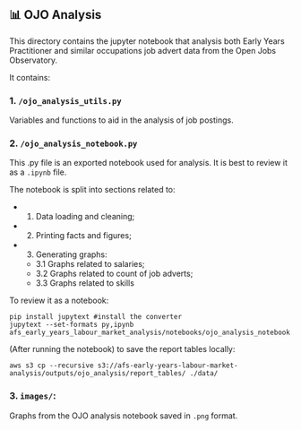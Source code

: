 ## 📊 OJO Analysis

This directory contains the jupyter notebook that analysis both Early Years Practitioner and similar occupations job advert data from the Open Jobs Observatory.

It contains:

### 1. **`/ojo_analysis_utils.py`**

Variables and functions to aid in the analysis of job postings.

### 2. **`/ojo_analysis_notebook.py`**

This .py file is an exported notebook used for analysis. It is best to review it as a `.ipynb` file.

The notebook is split into sections related to:

- 1. Data loading and cleaning;
- 2. Printing facts and figures;
- 3. Generating graphs:
  - 3.1 Graphs related to salaries;
  - 3.2 Graphs related to count of job adverts;
  - 3.3 Graphs related to skills

To review it as a notebook:

```
pip install jupytext #install the converter
jupytext --set-formats py,ipynb afs_early_years_labour_market_analysis/notebooks/ojo_analysis_notebook.py
```

(After running the notebook) to save the report tables locally:

```
aws s3 cp --recursive s3://afs-early-years-labour-market-analysis/outputs/ojo_analysis/report_tables/ ./data/
```

### 3. **`images/`:**

Graphs from the OJO analysis notebook saved in `.png` format.
